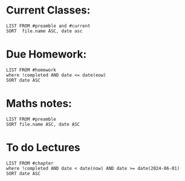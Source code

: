 # Current Classes:
```dataview
LIST FROM #preamble and #current
SORT  file.name ASC, date asc
```
# Due Homework:
```dataview
LIST FROM #homework 
where !completed AND date <= date(eow)
SORT date ASC
```

# Maths notes:
```dataview
LIST FROM #preamble 
SORT file.name ASC, date ASC
```
# To do Lectures
```dataview
LIST FROM #chapter 
where !completed AND date < date(now) AND date >= date(2024-06-01)
SORT date ASC
```








